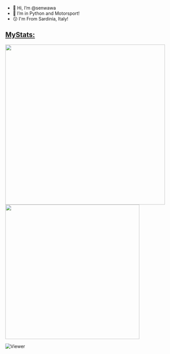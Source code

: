 - 👋 Hi, I’m @senwawa
- 👀 I’m in Python and Motorsport!
- 😗 I'm From Sardinia, Italy!
  
<h2><u>MyStats:</u></h2>
  <p>
    <a href="https://www.youtube.com/channel/UCqZ2pbwbbVbm-4BL69EfeRg"><img src="https://github-readme-stats.vercel.app/api?username=senwawa&theme=github_dark&show_icons=true&count_private=true" width="500"/></a>
    <a href="senmods.things@gmail.com"><img src="https://github-readme-stats.vercel.app/api/top-langs/?username=senwawa&theme=github_dark&layout=compact" width="420"/> </a>
  </p>
  
  ![Viewer](https://komarev.com/ghpvc/?username=senwawa17&label=Profile%20Views&color=000000&style=flat)
